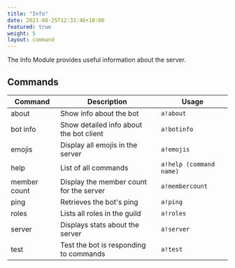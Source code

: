 ```yaml
---
title: "Info"
date: 2021-08-25T12:33:46+10:00
featured: true
weight: 5
layout: command
---
```


The Info Module provides useful information about the server.

## Commands

| Command      | Description                                                   | Usage                         |
| ------------ | ------------------------------------------------------------- | ----------------------------- |
| about        | Show info about the bot                                       | `a!about`                     |
| bot info     | Show detailed info about the bot client                       | `a!botinfo`                   |
| emojis       | Display all emojis in the server                              | `a!emojis`                    |
| help         | List of all commands                                          | `a!help (command name)`       |
| member count | Display the member count for the server                       | `a!membercount`               |
| ping         | Retrieves the bot's ping                                      | `a!ping`                      |
| roles        | Lists all roles in the guild                                  | `a!roles`                     |
| server       | Displays stats about the server                               | `a!server`                    |
| test         | Test the bot is responding to commands                        | `a!test`                      |
